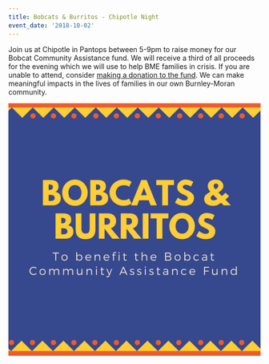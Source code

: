 ```yaml
---
title: Bobcats & Burritos - Chipotle Night
event_date: '2018-10-02'
---
```

Join us at Chipotle in Pantops between 5-9pm to raise money for our Bobcat Community Assistance fund. We will receive a third of all proceeds for the evening which we will use to help BME families in crisis. If you are unable to attend, consider [making a donation to the fund](https://squareup.com/store/burnleymoranpto). We can make meaningful impacts in the lives of families in our own Burnley-Moran community.

![null](/uploads/bobcatsandburritos.png)
